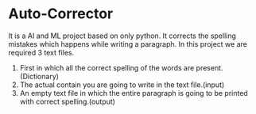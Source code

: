 # Auto-Corrector
It is a AI and ML project based on only python. It corrects the spelling mistakes which happens while writing a paragraph. 
In this project we are required 3 text files. 
1) First in which all the correct spelling of the words are present.(Dictionary)
2) The actual contain you are going to write in the text file.(input)
3) An empty text file in which the entire paragraph is going to be printed with correct spelling.(output)
